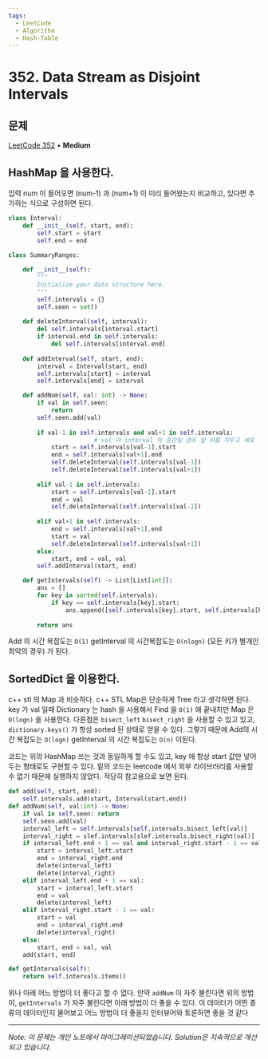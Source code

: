 ```yaml
---
tags:
  - LeetCode
  - Algorithm
  - Hash-Table
---
```


# 352. Data Stream as Disjoint Intervals

## 문제

[LeetCode 352](https://leetcode.com/problems/data-stream-as-disjoint-intervals/) • **Medium**

## HashMap 을 사용한다.

입력 num 이 들어오면 (num-1) 과 (num+1) 이 미리 들어왔는지 비교하고, 있다면 추가하는 식으로 구성하면 된다.

```python
class Interval:
    def __init__(self, start, end):
        self.start = start
        self.end = end
        
class SummaryRanges:

    def __init__(self):
        """
        Initialize your data structure here.
        """
        self.intervals = {}
        self.seen = set()
    
    def deleteInterval(self, interval):
        del self.intervals[interval.start]
        if interval.end in self.intervals:
            del self.intervals[interval.end]
    
    def addInterval(self, start, end):
        interval = Interval(start, end)
        self.intervals[start] = interval
        self.intervals[end] = interval

    def addNum(self, val: int) -> None:
        if val in self.seen:
            return
        self.seen.add(val)
        
        if val-1 in self.intervals and val+1 in self.intervals:
						# val 이 interval 의 중간일 경우 앞 뒤를 지우고 새로
            start = self.intervals[val-1].start
            end = self.intervals[val+1].end
            self.deleteInterval(self.intervals[val-1])
            self.deleteInterval(self.intervals[val+1])
            
        elif val-1 in self.intervals:
            start = self.intervals[val-1].start
            end = val
            self.deleteInterval(self.intervals[val-1])
            
        elif val+1 in self.intervals:
            end = self.intervals[val+1].end
            start = val
            self.deleteInterval(self.intervals[val+1])
        else:
            start, end = val, val
        self.addInterval(start, end)

    def getIntervals(self) -> List[List[int]]:
        ans = []
        for key in sorted(self.intervals):
            if key == self.intervals[key].start:
                ans.append([self.intervals[key].start, self.intervals[key].end])
            
        return ans
```

Add 의 시간 복잡도는 `O(1)` getInterval 의 시간복잡도는 `O(nlogn)` (모든 키가 별개인 최악의 경우) 가 된다.

  

## SortedDict 을 이용한다.

c++ stl 의 Map 과 비슷하다. c++ STL Map은 단순하게 Tree 라고 생각하면 된다. key 가 val 일때 Dictionary 는 hash 을 사용해서 Find 을 `O(1)` 에 끝내지만 Map 은 `O(logn)` 을 사용한다. 다른점은 `bisect_left` `bisect_right` 을 사용할 수 있고 있고, `dictionary.keys()` 가 항상 sorted 된 상태로 얻을 수 있다. 그렇기 때문에 Add의 시간 복잡도는 `O(logn)` getInterval 의 시간 복잡도는 `O(n)` 이된다.

  

코드는 위의 HashMap 쓰는 것과 동일하게 할 수도 있고, key 에 항상 start 값만 넣어두는 형태로도 구현할 수 있다. 밑의 코드는 leetcode 에서 외부 라이브러리를 사용할 수 없기 때문에 실행하지 않았다. 적당히 참고용으로 보면 된다.

```python
def add(self, start, end):
	self.intervals.add(start, Interval(start,end))
def addNum(self, val:int) -> None:
	if val in self.seen: return
	self.seen.add(val)
	interval_left = self.intervals[self.intervals.bisect_left(val)]
	interval_right = slef.intervals[slef.intervals.bisect_right(val)]
	if interval_left.end + 1 == val and interval_right.start - 1 == val:
		start = interval_left.start
		end = interval_right.end
		delete(interval_left)
		delete(interval_right)
	elif interval_left.end + 1 == val:
		start = interval_left.start
		end = val
		delete(interval_left)
	elif interval_right.start - 1 == val:
		start = val
		end = interval_right.end
		delete(interval_right)
	else:
		start, end = val, val
	add(start, end)

def getIntervals(self):
	return self.intervals.items()
```

  

위나 아래 어느 방법이 더 좋다고 할 수 없다. 만약 `addNum` 이 자주 불린다면 위의 방법이, `getIntervals` 가 자주 불린다면 아래 방법이 더 좋을 수 있다. 이 데이터가 어떤 종류의 데이터인지 물어보고 어느 방법이 더 좋을지 인터뷰어와 토론하면 좋을 것 같다

---

*Note: 이 문제는 개인 노트에서 마이그레이션되었습니다. Solution은 지속적으로 개선되고 있습니다.*
